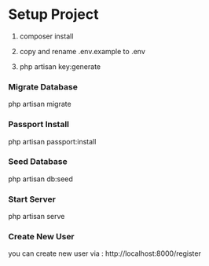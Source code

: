 
# Setup Project

1. composer install

2. copy and rename .env.example to .env

3. php artisan key:generate

### Migrate Database

php artisan migrate

### Passport Install

php artisan passport:install

### Seed Database

php artisan db:seed

### Start Server
php artisan serve


### Create New User
you can create new user via : http://localhost:8000/register



